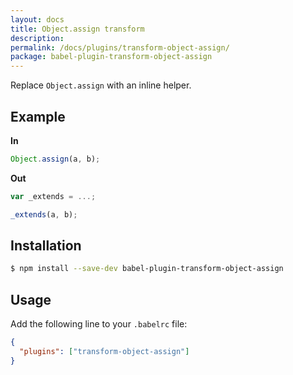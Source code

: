 ```yaml
---
layout: docs
title: Object.assign transform
description:
permalink: /docs/plugins/transform-object-assign/
package: babel-plugin-transform-object-assign
---
```


Replace `Object.assign` with an inline helper.

## Example

**In**

```javascript
Object.assign(a, b);
```

**Out**

```javascript
var _extends = ...;

_extends(a, b);
```

## Installation

```sh
$ npm install --save-dev babel-plugin-transform-object-assign
```

## Usage

Add the following line to your `.babelrc` file:

```json
{
  "plugins": ["transform-object-assign"]
}
